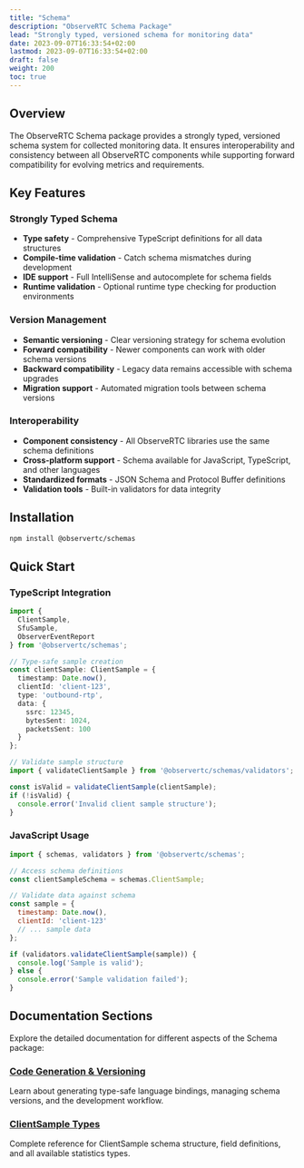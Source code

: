 ```yaml
---
title: "Schema"
description: "ObserveRTC Schema Package"
lead: "Strongly typed, versioned schema for monitoring data"
date: 2023-09-07T16:33:54+02:00
lastmod: 2023-09-07T16:33:54+02:00
draft: false
weight: 200
toc: true
---
```


## Overview

The ObserveRTC Schema package provides a strongly typed, versioned schema system for collected monitoring data. It ensures interoperability and consistency between all ObserveRTC components while supporting forward compatibility for evolving metrics and requirements.

## Key Features

### Strongly Typed Schema
- **Type safety** - Comprehensive TypeScript definitions for all data structures
- **Compile-time validation** - Catch schema mismatches during development
- **IDE support** - Full IntelliSense and autocomplete for schema fields
- **Runtime validation** - Optional runtime type checking for production environments

### Version Management
- **Semantic versioning** - Clear versioning strategy for schema evolution
- **Forward compatibility** - Newer components can work with older schema versions
- **Backward compatibility** - Legacy data remains accessible with schema upgrades
- **Migration support** - Automated migration tools between schema versions

### Interoperability
- **Component consistency** - All ObserveRTC libraries use the same schema definitions
- **Cross-platform support** - Schema available for JavaScript, TypeScript, and other languages
- **Standardized formats** - JSON Schema and Protocol Buffer definitions
- **Validation tools** - Built-in validators for data integrity

## Installation

```bash
npm install @observertc/schemas
```

## Quick Start

### TypeScript Integration

```typescript
import {
  ClientSample,
  SfuSample,
  ObserverEventReport
} from '@observertc/schemas';

// Type-safe sample creation
const clientSample: ClientSample = {
  timestamp: Date.now(),
  clientId: 'client-123',
  type: 'outbound-rtp',
  data: {
    ssrc: 12345,
    bytesSent: 1024,
    packetsSent: 100
  }
};

// Validate sample structure
import { validateClientSample } from '@observertc/schemas/validators';

const isValid = validateClientSample(clientSample);
if (!isValid) {
  console.error('Invalid client sample structure');
}
```

### JavaScript Usage

```javascript
import { schemas, validators } from '@observertc/schemas';

// Access schema definitions
const clientSampleSchema = schemas.ClientSample;

// Validate data against schema
const sample = {
  timestamp: Date.now(),
  clientId: 'client-123'
  // ... sample data
};

if (validators.validateClientSample(sample)) {
  console.log('Sample is valid');
} else {
  console.error('Sample validation failed');
}
```

## Documentation Sections

Explore the detailed documentation for different aspects of the Schema package:

### [Code Generation & Versioning](./general)
Learn about generating type-safe language bindings, managing schema versions, and the development workflow.

### [ClientSample Types](./clientsample)
Complete reference for ClientSample schema structure, field definitions, and all available statistics types.
